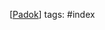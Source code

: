 [[Padok]]
tags: #index

[//begin]: # "Autogenerated link references for markdown compatibility"
[Padok]: Padok "🔥 Padok"
[//end]: # "Autogenerated link references"